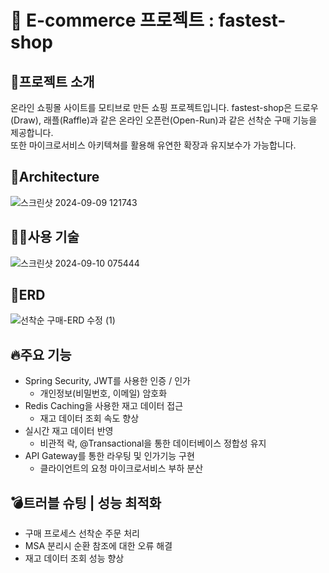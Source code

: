 # 🛒 E-commerce 프로젝트 : fastest-shop
## 📌프로젝트 소개 
온라인 쇼핑몰 사이트를 모티브로 만든 쇼핑 프로젝트입니다. 
fastest-shop은 드로우(Draw), 래플(Raffle)과 같은 온라인 오픈런(Open-Run)과 같은 선착순 구매 기능을 제공합니다.  
또한 마이크로서비스 아키텍쳐를 활용해 유연한 확장과 유지보수가 가능합니다.
## 🚧Architecture
![스크린샷 2024-09-09 121743](https://github.com/user-attachments/assets/f71f320a-fb99-4ea8-a828-65f56c4be67f)
## 🧑‍💻사용 기술
![스크린샷 2024-09-10 075444](https://github.com/user-attachments/assets/4d01436c-8ef6-4c05-a955-d2a50b0df7e1)
## 📁ERD
![선착순 구매-ERD 수정 (1)](https://github.com/user-attachments/assets/2148d763-5aef-4e52-8ac9-5c53d4ed2110)
## 🔥주요 기능
- Spring Security, JWT를 사용한 인증 / 인가
  + 개인정보(비밀번호, 이메일) 암호화
- Redis Caching을 사용한 재고 데이터 접근
  + 재고 데이터 조회 속도 향상
- 실시간 재고 데이터 반영
  + 비관적 락, @Transactional을 통한 데이터베이스 정합성 유지
- API Gateway를 통한 라우팅 및 인가기능 구현
  + 클라이언트의 요청 마이크로서비스 부하 분산 
## 💣트러블 슈팅 | 성능 최적화
- 구매 프로세스 선착순 주문 처리
- MSA 분리시 순환 참조에 대한 오류 해결
- 재고 데이터 조회 성능 향상
  

